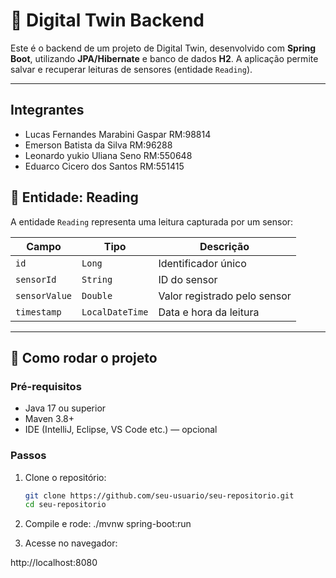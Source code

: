 # 📡 Digital Twin Backend

Este é o backend de um projeto de Digital Twin, desenvolvido com **Spring Boot**, utilizando **JPA/Hibernate** e banco de dados **H2**. A aplicação permite salvar e recuperar leituras de sensores (entidade `Reading`).

---
## Integrantes 
- Lucas Fernandes Marabini Gaspar  RM:98814
- Emerson Batista da Silva  RM:96288
- Leonardo yukio Uliana Seno RM:550648
- Eduarco Cicero dos Santos RM:551415

## 🧱 Entidade: Reading

A entidade `Reading` representa uma leitura capturada por um sensor:

| Campo         | Tipo            | Descrição                        |
|---------------|-----------------|----------------------------------|
| `id`          | `Long`          | Identificador único              |
| `sensorId`    | `String`        | ID do sensor                     |
| `sensorValue` | `Double`        | Valor registrado pelo sensor     |
| `timestamp`   | `LocalDateTime` | Data e hora da leitura           |

---

## 🚀 Como rodar o projeto

### Pré-requisitos

- Java 17 ou superior
- Maven 3.8+
- IDE (IntelliJ, Eclipse, VS Code etc.) — opcional

### Passos

1. Clone o repositório:

   ```bash
   git clone https://github.com/seu-usuario/seu-repositorio.git
   cd seu-repositorio
2. Compile e rode:
./mvnw spring-boot:run

3. Acesse no navegador:
   
http://localhost:8080
